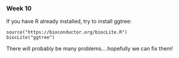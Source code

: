
### Week 10 


If you have R already installed, try to install ggtree:

```
source("https://bioconductor.org/biocLite.R")
biocLite("ggtree")
```

There will probably be many problems....hopefully we can fix them! 
